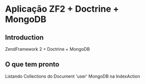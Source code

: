 Aplicação ZF2 + Doctrine + MongoDB 
=======================

Introduction
------------
ZendFramework 2 + Doctrine + MongoDB

O que tem pronto
------------
Listando Collections do Document 'user' MongoDB na IndexAction
